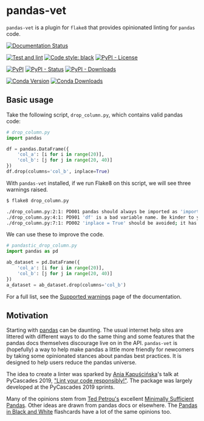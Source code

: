 # pandas-vet

`pandas-vet` is a plugin for `flake8` that provides opinionated linting for `pandas` code.

[![Documentation Status](https://readthedocs.org/projects/pandas-vet/badge/?version=stable)](https://pandas-vet.readthedocs.io/en/latest/?badge=stable)

[![Test and lint](https://github.com/deppen8/pandas-vet/actions/workflows/testing.yml/badge.svg)](https://github.com/deppen8/pandas-vet/actions/workflows/testing.yml)
[![Code style: black](https://img.shields.io/badge/code%20style-black-000000.svg)](https://github.com/psf/black)
[![PyPI - License](https://img.shields.io/pypi/l/pandas-vet.svg)](https://github.com/deppen8/pandas-vet/blob/main/LICENSE)

[![PyPI](https://img.shields.io/pypi/v/pandas-vet.svg)](https://pypi.org/project/pandas-vet/)
[![PyPI - Status](https://img.shields.io/pypi/status/pandas-vet.svg)](https://pypi.org/project/pandas-vet/)
[![PyPI - Downloads](https://img.shields.io/pypi/dm/pandas-vet.svg)](https://pypi.org/project/pandas-vet/)

[![Conda Version](https://img.shields.io/conda/vn/conda-forge/pandas-vet.svg)](https://anaconda.org/conda-forge/pandas-vet)
[![Conda Downloads](https://img.shields.io/conda/dn/conda-forge/pandas-vet.svg)](https://anaconda.org/conda-forge/pandas-vet)

## Basic usage

Take the following script, `drop_column.py`, which contains valid pandas code:

```python
# drop_column.py
import pandas

df = pandas.DataFrame({
    'col_a': [i for i in range(20)],
    'col_b': [j for j in range(20, 40)]
})
df.drop(columns='col_b', inplace=True)
```

With `pandas-vet` installed, if we run Flake8 on this script, we will see three warnings raised.

```bash
$ flake8 drop_column.py

./drop_column.py:2:1: PD001 pandas should always be imported as 'import pandas as pd'
./drop_column.py:4:1: PD901 'df' is a bad variable name. Be kinder to your future self.
./drop_column.py:7:1: PD002 'inplace = True' should be avoided; it has inconsistent behavior
```

We can use these to improve the code.

```python
# pandastic_drop_column.py
import pandas as pd

ab_dataset = pd.DataFrame({
    'col_a': [i for i in range(20)],
    'col_b': [j for j in range(20, 40)]
})
a_dataset = ab_dataset.drop(columns='col_b')
```

For a full list, see the [Supported warnings](https://pandas-vet.readthedocs.io/en/stable/guides/warnings.html) page of the documentation.

## Motivation

Starting with [pandas](https://pandas.pydata.org/) can be daunting. The usual internet help sites are littered with different ways to do the same thing and some features that the pandas docs themselves discourage live on in the API. `pandas-vet` is (hopefully) a way to help make pandas a little more friendly for newcomers by taking some opinionated stances about pandas best practices. It is designed to help users reduce the pandas universe.

The idea to create a linter was sparked by [Ania Kapuścińska](https://twitter.com/lambdanis)'s talk at PyCascades 2019, ["Lint your code responsibly!"](https://youtu.be/hAnCiTpxXPg?t=21814). The package was largely developed at the PyCascades 2019 sprints.

Many of the opinions stem from [Ted Petrou's](https://twitter.com/TedPetrou) excellent [Minimally Sufficient Pandas](https://medium.com/dunder-data/minimally-sufficient-pandas-a8e67f2a2428). Other ideas are drawn from pandas docs or elsewhere. The [Pandas in Black and White](https://deppen8.github.io/pandas-bw/) flashcards have a lot of the same opinions too.
